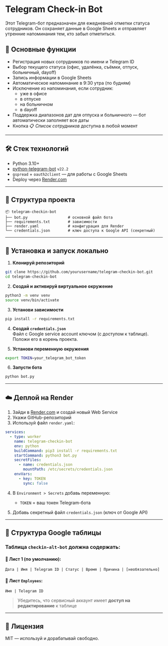 # Telegram Check-in Bot

Этот Telegram-бот предназначен для ежедневной отметки статуса сотрудников. Он сохраняет данные в Google Sheets и отправляет утренние напоминания тем, кто забыл отметиться.

## 📌 Основные функции

- Регистрация новых сотрудников по имени и Telegram ID
- Выбор текущего статуса (офис, удалёнка, съёмки, отпуск, больничный, dayoff)
- Запись информации в Google Sheets
- Автоматическое напоминание в 9:30 утра (по будням)
- Исключение из напоминания, если сотрудник:
  - уже в офисе
  - в отпуске
  - на больничном
  - в dayoff
- Поддержка диапазонов дат для отпуска и больничного — бот автоматически заполняет все даты
- Кнопка 📋 *Список сотрудников* доступна в любой момент

---

## 🛠️ Стек технологий

- Python 3.10+
- [python-telegram-bot](https://github.com/python-telegram-bot/python-telegram-bot) `v22.2`
- `gspread` + `oauth2client` — для работы с Google Sheets
- Deploy через [Render.com](https://render.com/)

---

## 📁 Структура проекта

```
📦 telegram-checkin-bot
├── bot.py                  # основной файл бота
├── requirements.txt        # зависимости
├── render.yaml             # конфигурация для Render
└── credentials.json        # ключ доступа к Google API (секретный)
```

---

## 📗 Установка и запуск локально

1. **Клонируй репозиторий**
```bash
git clone https://github.com/yourusername/telegram-checkin-bot.git
cd telegram-checkin-bot
```

2. **Создай и активируй виртуальное окружение**
```bash
python3 -m venv venv
source venv/bin/activate
```

3. **Установи зависимости**
```bash
pip install -r requirements.txt
```

4. **Создай `credentials.json`**  
Файл с Google service account ключом (с доступом к таблице). Положи его в корень проекта.

5. **Установи переменную окружения**
```bash
export TOKEN=your_telegram_bot_token
```

6. **Запусти бота**
```bash
python bot.py
```

---

## ☁️ Деплой на Render

1. Зайди в [Render.com](https://render.com/) и создай новый Web Service
2. Укажи GitHub-репозиторий
3. Используй файл `render.yaml`:

```yaml
services:
  - type: worker
    name: telegram-checkin-bot
    env: python
    buildCommand: pip3 install -r requirements.txt
    startCommand: python3 bot.py
    secretFiles:
      - name: credentials.json
        mountPath: /etc/secrets/credentials.json
    envVars:
      - key: TOKEN
        sync: false
```

4. В `Environment > Secrets` добавь переменную:
   - `TOKEN` = ваш токен Telegram-бота

5. Добавь секретный файл `credentials.json` (ключ от Google API)

---

## 🧾 Структура Google таблицы

### Таблица `checkin-alt-bot` должна содержать:

#### 📄 Лист 1 (по умолчанию):
```plaintext
Дата | Имя | Telegram ID | Статус | Время | Причина | [необязательно]
```

#### 📄 Лист `Employees`:
```plaintext
Имя | Telegram ID
```

> Убедитесь, что сервисный аккаунт имеет **доступ на редактирование** к таблице


---

## 📃 Лицензия

MIT — используй и дорабатывай свободно.
